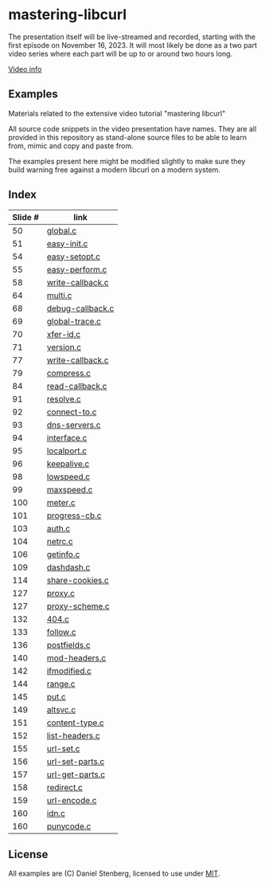 # mastering-libcurl

The presentation itself will be live-streamed and recorded, starting
with the first episode on November 16, 2023. It will most likely be
done as a two part video series where each part will be up to or around
two hours long.

[Video info](https://daniel.haxx.se/blog/2023/11/01/mastering-libcurl/)

## Examples

Materials related to the extensive video tutorial "mastering libcurl"

All source code snippets in the video presentation have names. They are all
provided in this repository as stand-alone source files to be able to learn
from, mimic and copy and paste from.

The examples present here might be modified slightly to make sure they
build warning free against a modern libcurl on a modern system.

## Index

| Slide # | link                                 |
|---------|--------------------------------------|
| 50      | [global.c](global.c)                 |
| 51      | [easy-init.c](easy-init.c)           |
| 54      | [easy-setopt.c](easy-setopt.c)       |
| 55      | [easy-perform.c](easy-perform.c)     |
| 58      | [write-callback.c](write-callback.c) |
| 64      | [multi.c](multi.c)                   |
| 68      | [debug-callback.c](debug-callback.c) |
| 69      | [global-trace.c](global-trace.c)     |
| 70      | [xfer-id.c](xfer-id.c)               |
| 71      | [version.c](version.c)               |
| 77      | [write-callback.c](write-callback.c) |
| 79      | [compress.c](compress.c)             |
| 84      | [read-callback.c](read-callback.c)   |
| 91      | [resolve.c](resolve.c)               |
| 92      | [connect-to.c](connect-to.c)         |
| 93      | [dns-servers.c](dns-servers.c)       |
| 94      | [interface.c](interface.c)           |
| 95      | [localport.c](localport.c)           |
| 96      | [keepalive.c](keepalive.c)           |
| 98      | [lowspeed.c](lowspeed.c)             |
| 99      | [maxspeed.c](maxspeed.c)             |
| 100     | [meter.c](meter.c)                   |
| 101     | [progress-cb.c](progress-cb.c)       |
| 103     | [auth.c](auth.c)                     |
| 104     | [netrc.c](netrc.c)                   |
| 106     | [getinfo.c](getinfo.c)               |
| 109     | [dashdash.c](dashdash.c)             |
| 114     | [share-cookies.c](share-cookies.c)   |
| 127     | [proxy.c](proxy.c)                   |
| 127     | [proxy-scheme.c](proxy-scheme.c)     |
| 132     | [404.c](404.c)                       |
| 133     | [follow.c](follow.c)                 |
| 136     | [postfields.c](postfields.c)         |
| 140     | [mod-headers.c](mod-headers.c)       |
| 142     | [ifmodified.c](ifmodified.c)         |
| 144     | [range.c](range.c)                   |
| 145     | [put.c](put.c)                       |
| 149     | [altsvc.c](altsvc.c)                 |
| 151     | [content-type.c](content-type.c)     |
| 152     | [list-headers.c](list-headers.c)     |
| 155     | [url-set.c](url-set.c)               |
| 156     | [url-set-parts.c](url-set-parts.c)   |
| 157     | [url-get-parts.c](url-get-parts.c)   |
| 158     | [redirect.c](redirect.c)             |
| 159     | [url-encode.c](url-encode.c)         |
| 160     | [idn.c](idn.c)                       |
| 160     | [punycode.c](punycode.c)             |

## License

All examples are (C) Daniel Stenberg, licensed to use under [MIT](LICENSE).
